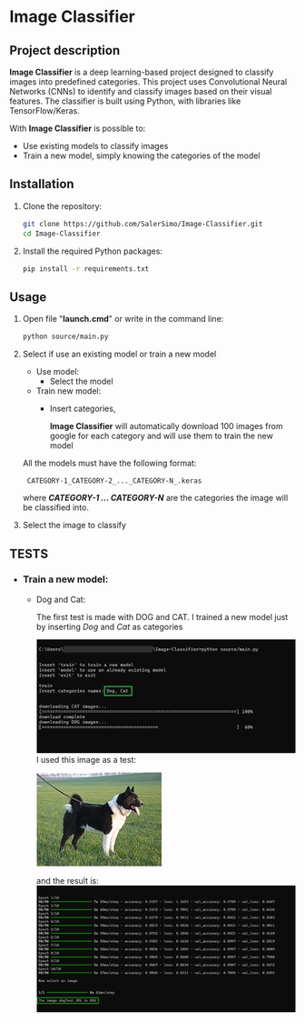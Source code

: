 # **Image Classifier**

## Project description
**Image Classifier** is a deep learning-based project designed to classify images into predefined categories. This project uses Convolutional Neural Networks (CNNs) to identify and classify images based on their visual features. The classifier is built using Python, with libraries like TensorFlow/Keras.

With **Image Classifier** is possible to:
- Use existing models to classify images
- Train a new model, simply knowing the categories of the model 

## Installation
1. Clone the repository:
    ```bash
    git clone https://github.com/SalerSimo/Image-Classifier.git
    cd Image-Classifier
2. Install the required Python packages:
    ```bash
    pip install -r requirements.txt
## Usage
1. Open file "**launch.cmd**" or write in the command line:
    ```bash
    python source/main.py
2. Select if use an existing model or train a new model
    - Use model:
        - Select the model
    - Train new model:
        - Insert categories, 
        
            **Image Classifier** will automatically download 100 images from google for each category and will use them to train the new model

    All the models must have the following format:

        CATEGORY-1_CATEGORY-2_..._CATEGORY-N_.keras
    where ***CATEGORY-1 ... CATEGORY-N*** are the categories the image will be classified into.
3. Select the image to classify
    
## TESTS
- ### Train a new model:
    - Dog and Cat:
        
        The first test is made with DOG and CAT. I trained a new model just by inserting *Dog* and *Cat* as categories

        ![imgTest1](./README_images/test_1.png)
        I used this image as a test:
        
        ![dog test](./README_images/dogTest.JPG)

        and the result is:
        ![imgTest2](./README_images/test_2.png)



